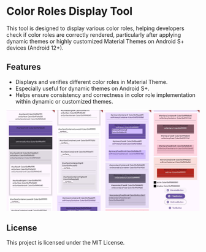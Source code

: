 # Color Roles Display Tool

This tool is designed to display various color roles, helping developers check if color roles are correctly rendered, particularly after applying dynamic themes or highly customized Material Themes on Android S+ devices (Android 12+).

## Features
- Displays and verifies different color roles in Material Theme.
- Especially useful for dynamic themes on Android S+.
- Helps ensure consistency and correctness in color role implementation within dynamic or customized themes.

![](./doc/simple.png)

## License

This project is licensed under the MIT License.
